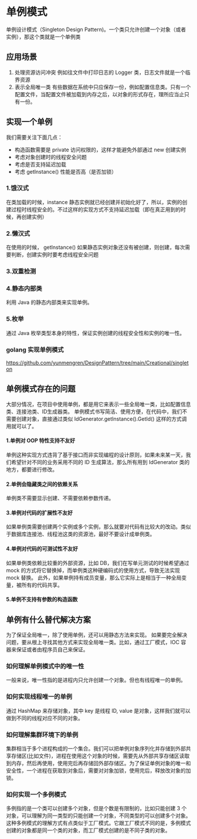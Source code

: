 # 单例模式
单例设计模式（Singleton Design Pattern)。一个类只允许创建一个对象（或者实例），那这个类就是一个单例类

## 应用场景
1. 处理资源访问冲突
例如往文件中打印日志的 Logger 类，日志文件就是一个临界资源
2. 表示全局唯一类
有些数据在系统中只应保存一份，例如配置信息类。只有一个配置文件，当配置文件被加载到内存之后，以对象的形式存在，理所应当止只有一份。

## 实现一个单例
我们需要关注下面几点：
- 构造函数需要是 private 访问权限的，这样才能避免外部通过 new 创建实例
- 考虑对象创建时的线程安全问题
- 考虑是否支持延迟加载
- 考虑 getInstance() 性能是否高（是否加锁）
### 1.饿汉式
在类加载的时候，instance 静态实例就已经创建并初始化好了，所以，实例的创建过程时线程安全的。不过这样的实现方式不支持延迟加载（即在真正用到的时候，再创建实例）
### 2.懒汉式
在使用的时候， getInstance() 如果静态实例对象还没有被创建，则创建，每次需要判断，创建实例时要考虑线程安全问题
### 3.双重检测
### 4.静态内部类
利用 Java 的静态内部类来实现单例。
### 5.枚举
通过 Java 枚举类型本身的特性，保证实例创建的线程安全性和实例的唯一性。
### golang 实现单例模式
https://github.com/yunmengren/DesignPattern/tree/main/Creational/singleton

## 单例模式存在的问题
大部分情况，在项目中使用单例，都是用它来表示一些全局唯一类，比如配置信息类、连接池类、ID生成器类。
单例模式书写简洁、使用方便，在代码中，我们不需要创建对象，直接通过类似 IdGenerator.getInstance().GetId() 这样的方式调用就可以了。
#### 1.单例对 OOP 特性支持不友好
单例这种实现方式违背了基于接口而非实现编程的设计原则，如果未来某一天，我们希望针对不同的业务采用不同的 ID 生成算法，那么所有用到 IdGenerator 类的地方，都要进行修改。
#### 2.单例会隐藏类之间的依赖关系
单例类不需要显示创建、不需要依赖参数传递。
#### 3.单例对代码的扩展性不友好
如果单例类需要创建两个实例或多个实例，那么就要对代码有比较大的改动。类似于数据库连接池、线程池这类的资源池，最好不要设计成单例类。
#### 4.单例对代码的可测试性不友好
如果单例类依赖比较重的外部资源，比如 DB，我们在写单元测试的时候希望通过 mock 的方式将它替换掉，而单例类这种硬编码式的使用方式，导致无法实现 mock 替换。
此外，如果单例持有成员变量，那么它实际上是相当于一种全局变量，被所有的代码共享。
#### 5.单例不支持有参数的构造函数

## 单例有什么替代解决方案
为了保证全局唯一，除了使用单例，还可以用静态方法来实现。
如果要完全解决问题，要从根上寻找其他方式来实现全局唯一类。比如，通过工厂模式，IOC 容器来保证或者由程序员自己来保证。

### 如何理解单例模式中的唯一性
一般来说，唯一性指的是进程内只允许创建一个对象。但也有线程唯一的单例。
### 如何实现线程唯一的单例
通过 HashMap 来存储对象，其中 key 是线程 ID, value 是对象，这样我们就可以做到不同的线程对应不同的对象。
### 如何理解集群环境下的单例
集群相当于多个进程构成的一个集合。我们可以把单例对象序列化并存储到外部共享存储区(比如文件)，进程在使用这个对象的时候，需要先从外部共享存储区读取到内存，然后再使用，使用完后再存储回外部存储区。为了保证单例对象的唯一和安全性，一个进程在获取到对象后，需要对对象加锁，使用完后，释放改对象的加锁。
### 如何实现一个多例模式
多例指的是一个类可以创建多个对象，但是个数是有限制的，比如只能创建 3 个对象，可以理解为同一类型的只能创建一个对象，不同类型的可以创建多个对象。
这种多例模式的理解方式有点类似于工厂模式。它跟工厂模式不同的是，多例模式创建的对象都是同一个类的对象，而工厂模式创建的是不同子类的对象。